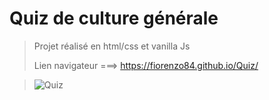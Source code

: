 # Quiz de culture générale 

> Projet réalisé en html/css et vanilla Js 
>
> Lien navigateur ===> https://fiorenzo84.github.io/Quiz/

>![Quiz](https://user-images.githubusercontent.com/111232852/195856415-dc22a457-9149-472e-bb34-6ef1948dea2a.png)
 
